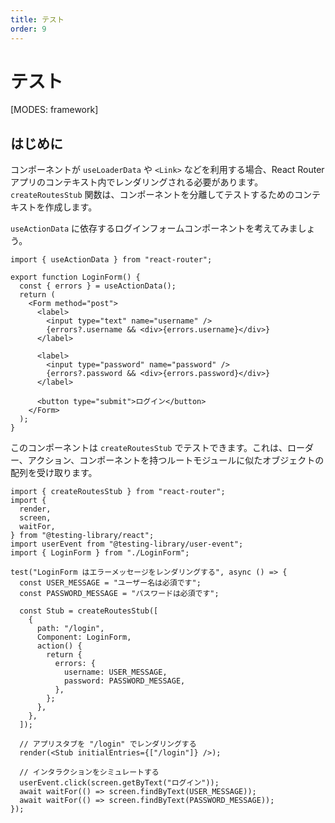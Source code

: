 ```yaml
---
title: テスト
order: 9
---
```


# テスト

[MODES: framework]

## はじめに

コンポーネントが `useLoaderData` や `<Link>` などを利用する場合、React Router アプリのコンテキスト内でレンダリングされる必要があります。`createRoutesStub` 関数は、コンポーネントを分離してテストするためのコンテキストを作成します。

`useActionData` に依存するログインフォームコンポーネントを考えてみましょう。

```tsx
import { useActionData } from "react-router";

export function LoginForm() {
  const { errors } = useActionData();
  return (
    <Form method="post">
      <label>
        <input type="text" name="username" />
        {errors?.username && <div>{errors.username}</div>}
      </label>

      <label>
        <input type="password" name="password" />
        {errors?.password && <div>{errors.password}</div>}
      </label>

      <button type="submit">ログイン</button>
    </Form>
  );
}
```

このコンポーネントは `createRoutesStub` でテストできます。これは、ローダー、アクション、コンポーネントを持つルートモジュールに似たオブジェクトの配列を受け取ります。

```tsx
import { createRoutesStub } from "react-router";
import {
  render,
  screen,
  waitFor,
} from "@testing-library/react";
import userEvent from "@testing-library/user-event";
import { LoginForm } from "./LoginForm";

test("LoginForm はエラーメッセージをレンダリングする", async () => {
  const USER_MESSAGE = "ユーザー名は必須です";
  const PASSWORD_MESSAGE = "パスワードは必須です";

  const Stub = createRoutesStub([
    {
      path: "/login",
      Component: LoginForm,
      action() {
        return {
          errors: {
            username: USER_MESSAGE,
            password: PASSWORD_MESSAGE,
          },
        };
      },
    },
  ]);

  // アプリスタブを "/login" でレンダリングする
  render(<Stub initialEntries={["/login"]} />);

  // インタラクションをシミュレートする
  userEvent.click(screen.getByText("ログイン"));
  await waitFor(() => screen.findByText(USER_MESSAGE));
  await waitFor(() => screen.findByText(PASSWORD_MESSAGE));
});
```
